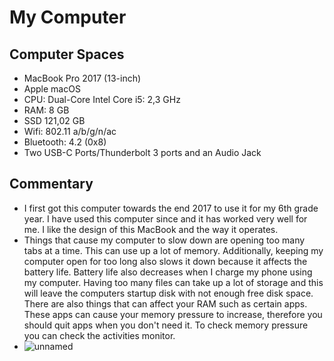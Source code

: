 # My Computer
## Computer Spaces
* MacBook Pro 2017 (13-inch)
* Apple macOS
* CPU: Dual-Core Intel Core i5: 2,3 GHz
* RAM: 8 GB
* SSD 121,02 GB
* Wifi: 802.11 a/b/g/n/ac
* Bluetooth: 4.2 (0x8)
* Two USB-C Ports/Thunderbolt 3 ports and an Audio Jack
## Commentary
* I first got this computer towards the end 2017 to use it for my 6th grade year. I have used this computer since and it has worked very well for me. I like the design of this MacBook and the way it operates.
* Things that cause my computer to slow down are opening too many tabs at a time. This can use up a lot of memory. Additionally, keeping my computer open for too long also slows it down because it affects the battery life. Battery life also decreases when I charge my phone using my computer. Having too many files can take up a lot of storage and this will leave the computers startup disk with not enough free disk space. There are also things that can affect your RAM such as certain apps. These apps can cause your memory pressure to increase, therefore you should quit apps when you don't need it. To check memory pressure you can check the activities monitor. 
* ![unnamed](https://user-images.githubusercontent.com/89731547/131467864-53cfb6c5-6d09-4aa5-9cb9-818e9a48ab8c.jpg)
